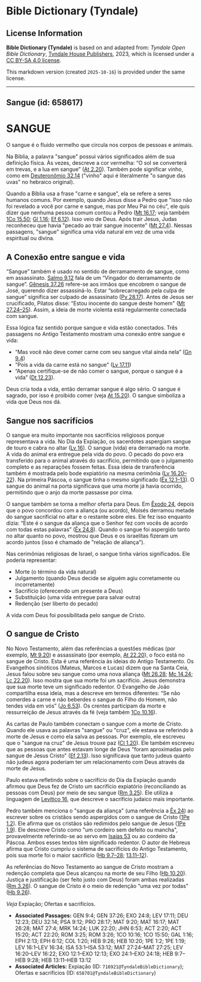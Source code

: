 # Bible Dictionary (Tyndale)

## License Information

**Bible Dictionary (Tyndale)** is based on and adapted from: _Tyndale Open Bible Dictionary_, [Tyndale House Publishers](https://tyndaleopenresources.com/), 2023, which is licensed under a [CC BY-SA 4.0 license](https://creativecommons.org/licenses/by-sa/4.0/legalcode.en).

This markdown version (created `2025-10-16`) is provided under the same license.



--------------------------------

## Sangue (id: 658617)

SANGUE
======

O sangue é o fluido vermelho que circula nos corpos de pessoas e animais.

Na Bíblia, a palavra "sangue" possui vários significados além de sua definição física. Às vezes, descreve a cor vermelha: “O sol se converterá em trevas, e a lua em sangue” ([At 2\.20](https://ref.ly/Acts2:20)). Também pode significar vinho, como em [Deuteronômio 32\.14](https://ref.ly/Deut32:14) ("vinho" aqui é literalmente "o sangue das uvas" no hebraico original).

Quando a Bíblia usa a frase "carne e sangue", ela se refere a seres humanos comuns. Por exemplo, quando Jesus disse a Pedro que "isso não foi revelado a você por carne e sangue, mas por Meu Pai no céu", ele quis dizer que nenhuma pessoa comum contou a Pedro ([Mt 16\.17](https://ref.ly/Matt16:17); veja também [1Co 15\.50](https://ref.ly/1Cor15:50); [Gl 1\.16](https://ref.ly/Gal1:16); [Ef 6\.12](https://ref.ly/Eph6:12)). Isso veio de Deus. Após trair Jesus, Judas reconheceu que havia "pecado ao trair sangue inocente" ([Mt 27\.4](https://ref.ly/Matt27:4)). Nessas passagens, "sangue" significa uma vida natural em vez de uma vida espiritual ou divina.

A Conexão entre sangue e vida
-----------------------------

“Sangue” também é usado no sentido de derramamento de sangue, como em assassinato. [Salmo 9\.12](https://ref.ly/Ps9:12) fala de um “Vingador do derramamento de sangue”. [Gênesis 37\.26](https://ref.ly/Gen37:26) refere\-se aos irmãos que encobrem o sangue de José, querendo dizer assassiná\-lo. Estar “sobrecarregado pela culpa de sangue” significa ser culpado de assassinato ([Pv 28\.17](https://ref.ly/Prov28:17)). Antes de Jesus ser crucificado, Pilatos disse: “Estou inocente do sangue deste homem" ([Mt 27\.24–25](https://ref.ly/Matt27:24-Matt27:25)). Assim, a ideia de morte violenta está regularmente conectada com sangue.

Essa lógica faz sentido porque sangue e vida estão conectados. Três passagens no Antigo Testamento mostram uma conexão entre sangue e vida:

* “Mas você não deve comer carne com seu sangue vital ainda nela” ([Gn 9\.4](https://ref.ly/Gen9:4))
* “Pois a vida da carne está no sangue" ([Lv 17\.11](https://ref.ly/Lev17:11))
* “Apenas certifique\-se de não comer o sangue, porque o sangue é a vida” ([Dt 12\.23](https://ref.ly/Deut12:23)).

Deus cria toda a vida, então derramar sangue é algo sério. O sangue é sagrado, por isso é proibido comer (veja [At 15\.20](https://ref.ly/Acts15:20)). O sangue simboliza a vida que Deus nos dá.

Sangue nos sacrifícios
----------------------

O sangue era muito importante nos sacrifícios religiosos porque representava a vida. No Dia da Expiação, os sacerdotes aspergiam sangue de touro e cabra no altar ([Lv 16](https://ref.ly/Lev16:1-Lev16:34)). O sangue (vida) era derramado na morte. A vida do animal era entregue pela vida do povo. O pecado do povo era transferido para o animal através do sacrifício, permitindo que o julgamento completo e as reparações fossem feitas. Essa ideia de transferência também é mostrada pelo bode expiatório na mesma cerimônia ([Lv 16\.20–22](https://ref.ly/Lev16:20-Lev16:22)). Na primeira Páscoa, o sangue tinha o mesmo significado ([Êx 12\.1–13](https://ref.ly/Exod12:1-Exod12:13)). O sangue do animal na porta significava que uma morte já havia ocorrido, permitindo que o anjo da morte passasse por cima.

O sangue também se torna a melhor oferta para Deus. Em [Êxodo 24](https://ref.ly/Exod24:1-Exod24:18), depois que o povo concordou com a aliança (ou acordo), Moisés derramou metade do sangue sacrificial no altar e o restante sobre eles. Ele fez isso enquanto dizia: “Este é o sangue da aliança que o Senhor fez com vocês de acordo com todas estas palavras” ([Êx 24\.8](https://ref.ly/Exod24:8)). Quando o sangue foi aspergido tanto no altar quanto no povo, mostrou que Deus e os israelitas fizeram um acordo juntos (isso é chamado de "relação de aliança").

Nas cerimônias religiosas de Israel, o sangue tinha vários significados. Ele poderia representar:

* Morte (o término da vida natural)
* Julgamento (quando Deus decide se alguém agiu corretamente ou incorretamente)
* Sacrifício (oferecendo um presente a Deus)
* Substituição (uma vida entregue para salvar outra)
* Redenção (ser liberto do pecado)

A vida com Deus foi possibilitada pelo sangue de Cristo.

O sangue de Cristo
------------------

No Novo Testamento, além das referências a questões médicas (por exemplo, [Mt 9\.20](https://ref.ly/Matt9:20)) e assassinato (por exemplo, [At 22\.20](https://ref.ly/Acts22:20)), o foco está no sangue de Cristo. Esta é uma referência às ideias do Antigo Testamento. Os Evangelhos sinóticos (Mateus, Marcos e Lucas) dizem que na Santa Ceia, Jesus falou sobre seu sangue como uma nova aliança ([Mt 26\.28](https://ref.ly/Matt26:28); [Mc 14\.24](https://ref.ly/Mark14:24); [Lc 22\.20](https://ref.ly/Luke22:20)). Isso mostra que sua morte foi um sacrifício. Jesus demonstra que sua morte teve um significado redentor. O Evangelho de João compartilha essa ideia, mas a descreve em termos diferentes: “Se não comerdes a carne e não beberdes o sangue do Filho do Homem, não tendes vida em vós” ([Jo 6\.53](https://ref.ly/John6:53)). Os crentes participam da morte e ressurreição de Jesus através da fé (veja também [1Co 10\.16](https://ref.ly/1Cor10:16)).

As cartas de Paulo também conectam o sangue com a morte de Cristo. Quando ele usava as palavras "sangue" ou "cruz", ele estava se referindo à morte de Jesus e como ela salva as pessoas. Por exemplo, ele escreveu que o "sangue na cruz" de Jesus trouxe paz ([Cl 1\.20](https://ref.ly/Col1:20)). Ele também escreveu que as pessoas que antes estavam longe de Deus "foram aproximadas pelo sangue de Jesus Cristo" ([Ef 2\.13](https://ref.ly/Eph2:13)). Isso significava que tanto judeus quanto não judeus agora poderiam ter um relacionamento com Deus através da morte de Jesus.

Paulo estava refletindo sobre o sacrifício do Dia da Expiação quando afirmou que Deus fez de Cristo um sacrifício expiatório (reconciliando as pessoas com Deus) por meio de seu sangue ([Rm 3\.25](https://ref.ly/Rom3:25)). Ele utiliza a linguagem de [Levítico 16](https://ref.ly/Lev16:1-Lev16:34), que descreve o sacrifício judaico mais importante.

Pedro também menciona o "sangue da aliança" (uma referência a [Êx 24](https://ref.ly/Exod24:1-Exod24:18)) ao escrever sobre os cristãos sendo aspergidos com o sangue de Cristo ([1Pe 1\.2](https://ref.ly/1Pet1:2)). Ele afirma que os cristãos são redimidos pelo sangue de Jesus ([1Pe 1\.9](https://ref.ly/1Pet1:19)). Ele descreve Cristo como "um cordeiro sem defeito ou mancha", provavelmente referindo\-se ao servo em [Isaías 53](https://ref.ly/Isa53:1-Isa53:12) ou ao cordeiro da Páscoa. Ambos esses textos têm significado redentor. O autor de Hebreus afirma que Cristo cumpriu o sistema de sacrifícios do Antigo Testamento, pois sua morte foi o maior sacrifício ([Hb 9\.7–28](https://ref.ly/Heb9:7-Heb9:28); [13\.11–12](https://ref.ly/Heb13:11-Heb13:12)).

As referências do Novo Testamento ao sangue de Cristo mostram a redenção completa que Deus alcançou na morte de seu Filho ([Hb 10\.20](https://ref.ly/Heb10:20)). Justiça e justificação (ser feito justo com Deus) foram ambas realizadas ([Rm 3\.26](https://ref.ly/Rom3:26)). O sangue de Cristo é o meio de redenção “uma vez por todas” ([Hb 9\.26](https://ref.ly/Heb9:26)).

*Veja* Expiação; Ofertas e sacrifícios.

* **Associated Passages:** GEN 9:4; GEN 37:26; EXO 24:8; LEV 17:11; DEU 12:23; DEU 32:14; PSA 9:12; PRO 28:17; MAT 9:20; MAT 16:17; MAT 26:28; MAT 27:4; MRK 14:24; LUK 22:20; JHN 6:53; ACT 2:20; ACT 15:20; ACT 22:20; ROM 3:25; ROM 3:26; 1CO 10:16; 1CO 15:50; GAL 1:16; EPH 2:13; EPH 6:12; COL 1:20; HEB 9:26; HEB 10:20; 1PE 1:2; 1PE 1:19; LEV 16:1–LEV 16:34; ISA 53:1–ISA 53:12; MAT 27:24–MAT 27:25; LEV 16:20–LEV 16:22; EXO 12:1–EXO 12:13; EXO 24:1–EXO 24:18; HEB 9:7–HEB 9:28; HEB 13:11–HEB 13:12
* **Associated Articles:** Expiação (ID: `716921@TyndaleBibleDictionary`); Ofertas e sacrifícios (ID: `658701@TyndaleBibleDictionary`)


